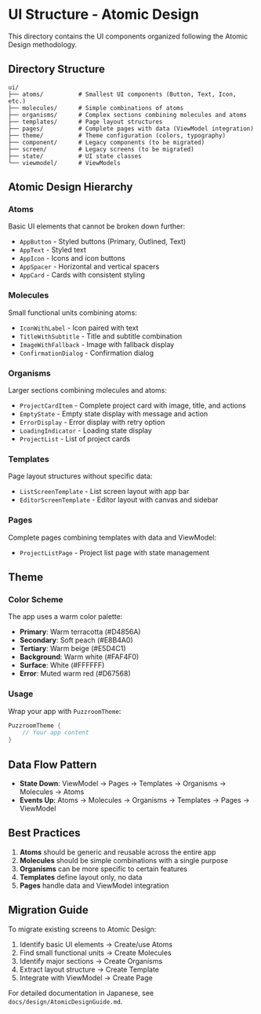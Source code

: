 # UI Structure - Atomic Design

This directory contains the UI components organized following the Atomic Design methodology.

## Directory Structure

```
ui/
├── atoms/          # Smallest UI components (Button, Text, Icon, etc.)
├── molecules/      # Simple combinations of atoms
├── organisms/      # Complex sections combining molecules and atoms
├── templates/      # Page layout structures
├── pages/          # Complete pages with data (ViewModel integration)
├── theme/          # Theme configuration (colors, typography)
├── component/      # Legacy components (to be migrated)
├── screen/         # Legacy screens (to be migrated)
├── state/          # UI state classes
└── viewmodel/      # ViewModels
```

## Atomic Design Hierarchy

### Atoms
Basic UI elements that cannot be broken down further:
- `AppButton` - Styled buttons (Primary, Outlined, Text)
- `AppText` - Styled text
- `AppIcon` - Icons and icon buttons
- `AppSpacer` - Horizontal and vertical spacers
- `AppCard` - Cards with consistent styling

### Molecules
Small functional units combining atoms:
- `IconWithLabel` - Icon paired with text
- `TitleWithSubtitle` - Title and subtitle combination
- `ImageWithFallback` - Image with fallback display
- `ConfirmationDialog` - Confirmation dialog

### Organisms
Larger sections combining molecules and atoms:
- `ProjectCardItem` - Complete project card with image, title, and actions
- `EmptyState` - Empty state display with message and action
- `ErrorDisplay` - Error display with retry option
- `LoadingIndicator` - Loading state display
- `ProjectList` - List of project cards

### Templates
Page layout structures without specific data:
- `ListScreenTemplate` - List screen layout with app bar
- `EditorScreenTemplate` - Editor layout with canvas and sidebar

### Pages
Complete pages combining templates with data and ViewModel:
- `ProjectListPage` - Project list page with state management

## Theme

### Color Scheme
The app uses a warm color palette:
- **Primary**: Warm terracotta (#D4856A)
- **Secondary**: Soft peach (#E8B4A0)
- **Tertiary**: Warm beige (#E5D4C1)
- **Background**: Warm white (#FAF4F0)
- **Surface**: White (#FFFFFF)
- **Error**: Muted warm red (#D67568)

### Usage
Wrap your app with `PuzzroomTheme`:
```kotlin
PuzzroomTheme {
    // Your app content
}
```

## Data Flow Pattern

- **State Down**: ViewModel → Pages → Templates → Organisms → Molecules → Atoms
- **Events Up**: Atoms → Molecules → Organisms → Templates → Pages → ViewModel

## Best Practices

1. **Atoms** should be generic and reusable across the entire app
2. **Molecules** should be simple combinations with a single purpose
3. **Organisms** can be more specific to certain features
4. **Templates** define layout only, no data
5. **Pages** handle data and ViewModel integration

## Migration Guide

To migrate existing screens to Atomic Design:

1. Identify basic UI elements → Create/use Atoms
2. Find small functional units → Create Molecules
3. Identify major sections → Create Organisms
4. Extract layout structure → Create Template
5. Integrate with ViewModel → Create Page

For detailed documentation in Japanese, see `docs/design/AtomicDesignGuide.md`.
